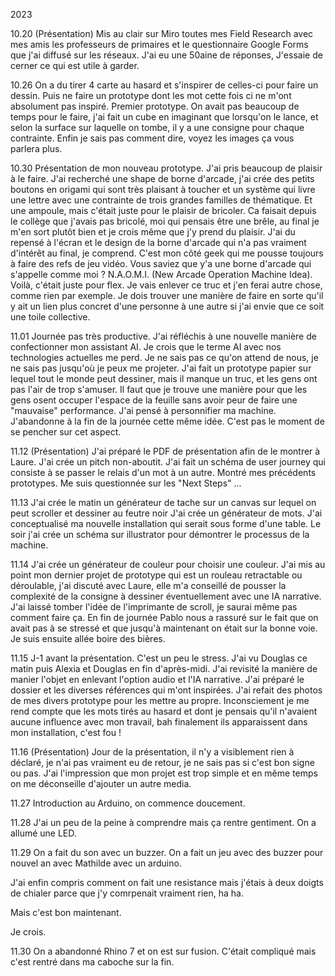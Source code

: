 2023

10.20 (Présentation)
    Mis au clair sur Miro toutes mes Field Research avec mes amis les professeurs de primaires et le questionnaire Google Forms que j'ai diffusé sur les réseaux. J'ai eu une 50aine de réponses, J'essaie de cerner ce qui est utile à garder.

10.26
    On a du tirer 4 carte au hasard et s'inspirer de celles-ci pour faire un dessin.
    Puis ne faire un prototype dont les mot cette fois ci ne m'ont absolument pas inspiré.
    Premier prototype. On avait pas beaucoup de temps pour le faire, j'ai fait un cube en imaginant que lorsqu'on le lance, et selon la surface sur laquelle on tombe, il y a une consigne pour chaque contrainte. Enfin je sais pas comment dire, voyez les images ça vous parlera plus.

10.30
    Présentation de mon nouveau prototype. J'ai pris beaucoup de plaisir à le faire.
    J'ai recherché une shape de borne d'arcade, j'ai crée des petits boutons en origami qui sont très plaisant à toucher et un système qui livre une lettre avec une contrainte de trois grandes familles de thématique.
    Et une ampoule, mais c'était juste pour le plaisir de bricoler.
    Ca faisait depuis le collège que j'avais pas bricolé, moi qui pensais être une brêle, au final je m'en sort plutôt bien et je crois même que j'y prend du plaisir.
    J'ai du repensé à l'écran et le design de la borne d'arcade qui n'a pas vraiment d'intérêt au final, je comprend. C'est mon côté geek qui me pousse toujours à faire des refs de jeu vidéo.
    Vous saviez que y'a une borne d'arcade qui s'appelle comme moi ? N.A.O.M.I. (New Arcade Operation Machine Idea). Voilà, c'était juste pour flex.
    Je vais enlever ce truc et j'en ferai autre chose, comme rien par exemple.
    Je dois trouver une manière de faire en sorte qu'il y ait un lien plus concret d'une personne à une autre si j'ai envie que ce soit une toile collective.

11.01
    Journée pas très productive.
    J'ai réfléchis à une nouvelle manière de confectionner mon assistant AI.
    Je crois que le terme AI avec nos technologies actuelles me perd. Je ne sais pas ce qu'on attend de nous, je ne sais pas jusqu'où je peux me projeter.
    J'ai fait un prototype papier sur lequel tout le monde peut dessiner, mais il manque un truc, et les gens ont pas l'air de trop s'amuser. Il faut que je trouve une manière pour que les gens osent occuper l'espace de la feuille sans avoir peur de faire une "mauvaise" performance.
    J'ai pensé à personnifier ma machine.
    J'abandonne à la fin de la journée cette même idée. C'est pas le moment de se pencher sur cet aspect.

11.12 (Présentation)
    J'ai préparé le PDF de présentation afin de le montrer à Laure.
    J'ai crée un pitch non-aboutit.
    J'ai fait un schéma de user journey qui consiste à se passer le relais d'un mot à un autre.
    Montré mes précédents prototypes.
    Me suis questionnée sur les "Next Steps" ...

11.13
    J'ai crée le matin un générateur de tache sur un canvas sur lequel on peut scroller et dessiner au feutre noir
    J'ai crée un générateur de mots.
    J'ai conceptualisé ma nouvelle installation qui serait sous forme d'une table.
    Le soir j'ai crée un schéma sur illustrator pour démontrer le processus de la machine.

11.14
    J'ai crée un générateur de couleur pour choisir une couleur.
    J'ai mis au point mon dernier projet de prototype qui est un rouleau retractable ou déroulable, j'ai discuté avec Laure, elle m'a conseillé de pousser la complexité de la consigne à dessiner éventuellement avec une IA narrative.
    J'ai laissé tomber l'idée de l'imprimante de scroll, je saurai même pas comment faire ça.
    En fin de journée Pablo nous a rassuré sur le fait que on avait pas à se stressé et que jusqu'à maintenant on était sur la bonne voie.
    Je suis ensuite allée boire des bières.

11.15
    J-1 avant la présentation. C'est un peu le stress. J'ai vu Douglas ce matin puis Alexia et Douglas en fin d'après-midi. 
    J'ai revisité la manière de manier l'objet en enlevant l'option audio et l'IA narrative.
    J'ai préparé le dossier et les diverses références qui m'ont inspirées.
    J'ai refait des photos de mes divers prototype pour les mettre au propre.
    Inconsciement je me rend compte que les mots tirés au hasard et dont je pensais qu'il n'avaient aucune influence avec mon travail, bah finalement ils apparaissent dans mon installation, c'est fou !

11.16 (Présentation)
    Jour de la présentation, il n'y a visiblement rien à déclaré, je n'ai pas vraiment eu de retour, je ne sais pas si c'est bon signe ou pas.
    J'ai l'impression que mon projet est trop simple et en même temps on me déconseille d'ajouter un autre media.


11.27
Introduction au Arduino, on commence doucement.

11.28
J'ai un peu de la peine à comprendre mais ça rentre gentiment.
On a allumé une LED.

11.29
On a fait du son avec un buzzer.
On a fait un jeu avec des buzzer pour nouvel an avec Mathilde avec un arduino.

J'ai enfin compris comment on fait une resistance mais j'étais à deux doigts de chialer parce que j'y comrpenait vraiment rien, ha ha.  

Mais c'est bon maintenant.


Je crois.


11.30
On a abandonné Rhino 7 et on est sur fusion.
C'était compliqué mais c'est rentré dans ma caboche sur la fin.